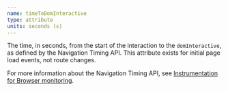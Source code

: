 ```yaml
---
name: timeToDomInteractive
type: attribute
units: seconds (s)
---
```


The time, in seconds, from the start of the interaction to the `domInteractive`, as defined by the Navigation Timing API. This attribute exists for initial page load events, not route changes.

For more information about the Navigation Timing API, see [Instrumentation for Browser monitoring](/docs/browser/new-relic-browser/page-load-timing-resources/instrumentation-browser-monitoring#navigation-api).